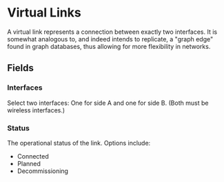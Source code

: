 # Virtual Links

A virtual link represents a connection between exactly two interfaces. It is somewhat analogous to, and indeed intends to replicate, a "graph edge" found in graph databases, thus allowing for more flexibility in networks.

## Fields

### Interfaces

Select two interfaces: One for side A and one for side B. (Both must be wireless interfaces.)

### Status

The operational status of the link. Options include:

* Connected
* Planned
* Decommissioning
